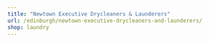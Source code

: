```yaml
---
title: "Newtown Executive Drycleaners & Launderers"
url: /edinburgh/newtown-executive-drycleaners-and-launderers/
shop: laundry
---
```

